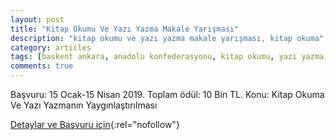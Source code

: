 ```yaml
---
layout: post
title: "Kitap Okumu Ve Yazı Yazma Makale Yarışması"
description: "kitap okumu ve yazı yazma makale yarışması, kitap okuma"
category: articles
tags: [baskent ankara, anadolu konfederasyonu, kitap okumu, yazi yazma, makale yarismasi, kitap okuma]
comments: true
---
```


Başvuru: 15 Ocak-15 Nisan 2019. Toplam ödül: 10 Bin TL.
Konu: Kitap Okuma Ve Yazı Yazmanın Yaygınlaştırılması

[Detaylar ve Başvuru için](https://www.guncel-egitim.org/kitap-okumu-ve-yazi-yazma-makale-yarismasi/){:rel="nofollow"}